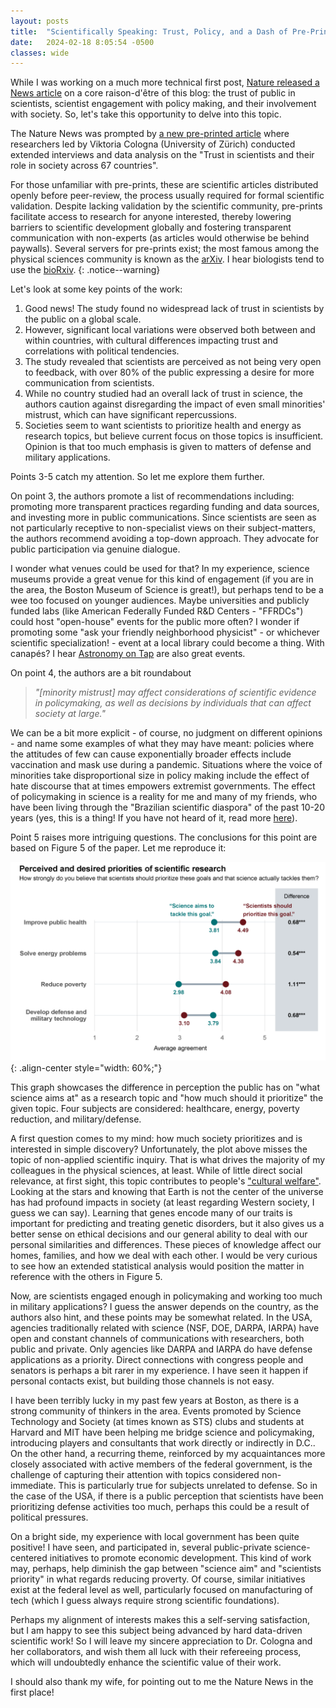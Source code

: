 ```yaml
---
layout: posts
title:  "Scientifically Speaking: Trust, Policy, and a Dash of Pre-Prints"
date:   2024-02-18 8:05:54 -0500
classes: wide
---
```

While I was working on a much more technical first post, <a href="https://www.nature.com/articles/d41586-024-00420-1">Nature released a News article</a> on a core raison-d'être of this blog: the trust of public in scientists, scientist engagement with policy making, and their involvement with society. So, let's take this opportunity to delve into this topic.

The Nature News was prompted by <a href="https://osf.io/preprints/osf/6ay7s">a new pre-printed article</a> where researchers led by Viktoria Cologna (University of Zürich) conducted extended interviews and data analysis on the "Trust in scientists and their role in society across 67 countries". 


For those unfamiliar with pre-prints, these are scientific articles distributed openly before peer-review, the process usually required for formal scientific validation. Despite lacking validation by the scientific community, pre-prints facilitate access to research for anyone interested, thereby lowering barriers to scientific development globally and fostering transparent communication with non-experts (as articles would otherwise be behind paywalls). Several servers for pre-prints exist; the most famous among the physical sciences community is known as the <a href="https://arxiv.org/">arXiv</a>. I hear biologists tend to use the <a href="https://www.biorxiv.org/">bioRxiv<a/>.
{: .notice--warning}

Let's look at some key points of the work:
1. Good news! The study found no widespread lack of trust in scientists by the public on a global scale.
2. However, significant local variations were observed both between and within countries, with cultural differences impacting trust and correlations with political tendencies.
3. The study revealed that scientists are perceived as not being very open to feedback, with over 80% of the public expressing a desire for more communication from scientists.
4. While no country studied had an overall lack of trust in science, the authors caution against disregarding the impact of even small minorities' mistrust, which can have significant repercussions.
5. Societies seem to want scientists to prioritize health and energy as research topics, but believe current focus on those topics is insufficient. Opinion is that too much emphasis is given to matters of defense and military applications.

Points 3-5 catch my attention. So let me explore them further.

On point 3, the authors promote a list of recommendations including: promoting more transparent practices regarding funding and data sources, and investing more in public communications. Since scientists are seen as not particularly receptive to non-specialist views on their subject-matters, the authors recommend avoiding a top-down approach. They advocate for public participation via genuine dialogue. 

I wonder what venues could be used for that? In my experience, science museums provide a great venue for this kind of engagement (if you are in the area, the Boston Museum of Science is great!), but perhaps tend to be a wee too focused on younger audiences. Maybe universities and publicly funded labs (like American Federally Funded R&D Centers - "FFRDCs") could host "open-house" events for the public more often? I wonder if promoting some "ask your friendly neighborhood physicist" - or whichever scientific specialization! - event at a local library could become a thing. With canapés? I hear <a href="https://astronomyontap.org/">Astronomy on Tap</a> are also great events.

On point 4, the authors are a bit roundabout 
> *"\[minority mistrust\] may affect considerations of scientific evidence in policymaking, as well as decisions by individuals that can affect society at large."* 

We can be a bit more explicit - of course, no judgment on different opinions - and name some examples of what they may have meant: policies where the attitudes of few can cause exponentially broader effects include vaccination and mask use during a pandemic. Situations where the voice of minorities take disproportional size in policy making include the effect of hate discourse that at times empowers extremist governments. The effect of policymaking in science is a reality for me and many of my friends, who have been living through the "Brazilian scientific diaspora" of the past 10-20 years (yes, this is a thing! If you have not heard of it, read more  <a href="https://cbreuc.org/about/#:~:text=Researches%20indicate%20that%2C%20since%20the,called%20the%20%E2%80%9CScientific%20Diaspora%E2%80%9D">here</a>).

Point 5 raises more intriguing questions. The conclusions for this point are based on Figure 5 of the paper. Let me reproduce it:

![image-center](/assets/images/Perceived_scientific_priorities.png){: .align-center style="width: 60%;"}

This graph showcases the difference in perception the public has on "what science aims at" as a research topic and "how much should it prioritize" the given topic. Four subjects are considered: healthcare, energy, poverty reduction, and military/defense.

A first question comes to my mind: how much society prioritizes and is interested in simple discovery? Unfortunately, the plot above misses the topic of non-applied scientific inquiry. That is what drives the majority of my colleagues in the physical sciences, at least. While of little direct social relevance, at first sight, this topic contributes to people's <a href="https://www.ibsafoundation.org/en/blog/culture-and-health/insights/towards-cultural-welfare">"cultural welfare"</a>. Looking at the stars and knowing that Earth is not the center of the universe has had profound impacts in society (at least regarding Western society, I guess we can say). Learning that genes encode many of our traits is important for predicting and treating genetic disorders, but it also gives us a better sense on ethical decisions and our general ability to deal with our personal similarities and differences. These pieces of knowledge affect our homes, families, and how we deal with each other. I would be very curious to see how an extended statistical analysis would position the matter in reference with the others in Figure 5. 

Now, are scientists engaged enough in policymaking and working too much in military applications? I guess the answer depends on the country, as the authors also hint, and these points may be somewhat related. In the USA, agencies traditionally related with science (NSF, DOE, DARPA, IARPA) have open and constant channels of communications with researchers, both public and private. Only agencies like DARPA and IARPA do have defense applications as a priority. Direct connections with congress people and senators is perhaps a bit rarer in my experience. I have seen it happen if personal contacts exist, but building those channels is not easy.

I have been terribly lucky in my past few years at Boston, as there is a strong community of thinkers in the area. Events promoted by Science Technology and Society (at times known as STS) clubs and students at Harvard and MIT have been helping me bridge science and policymaking, introducing players and consultants that work directly or indirectly in D.C.. On the other hand, a recurring theme, reinforced by my acquaintances more closely associated with active members of the federal government, is the challenge of capturing their attention with topics considered non-immediate. This is particularly true for subjects unrelated to defense. So in the case of the USA, if there is a public perception that scientists have been prioritizing defense activities too much, perhaps this could be a result of political pressures.

On a bright side, my experience with local government has been quite positive! I have seen, and participated in, several public-private science-centered initiatives to promote economic development. This kind of work may, perhaps, help diminish the gap between "science aim" and "scientists priority" in what regards reducing proverty. Of course, similar initiatives exist at the federal level as well, particularly focused on manufacturing of tech (which I guess always require strong scientific foundations).

Perhaps my alignment of interests makes this a self-serving satisfaction, but I am happy to see this subject being advanced by hard data-driven scientific work! So I will leave my sincere appreciation to Dr. Cologna and her collaborators, and wish them all luck with their refereeing process, which will undoubtedly enhance the scientific value of their work.

I should also thank my wife, for pointing out to me the Nature News in the first place!